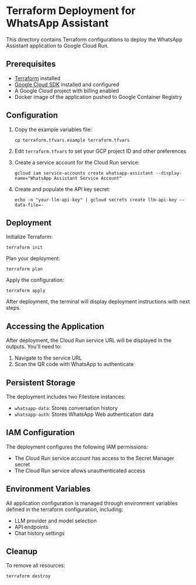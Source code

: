 # Terraform Deployment for WhatsApp Assistant

This directory contains Terraform configurations to deploy the WhatsApp Assistant application to Google Cloud Run.

## Prerequisites

- [Terraform](https://www.terraform.io/downloads.html) installed
- [Google Cloud SDK](https://cloud.google.com/sdk/docs/install) installed and configured
- A Google Cloud project with billing enabled
- Docker image of the application pushed to Google Container Registry

## Configuration

1. Copy the example variables file:
   ```
   cp terraform.tfvars.example terraform.tfvars
   ```

2. Edit `terraform.tfvars` to set your GCP project ID and other preferences

3. Create a service account for the Cloud Run service:
   ```
   gcloud iam service-accounts create whatsapp-assistant --display-name="WhatsApp Assistant Service Account"
   ```

4. Create and populate the API key secret:
   ```
   echo -n "your-llm-api-key" | gcloud secrets create llm-api-key --data-file=-
   ```

## Deployment

Initialize Terraform:
```
terraform init
```

Plan your deployment:
```
terraform plan
```

Apply the configuration:
```
terraform apply
```

After deployment, the terminal will display deployment instructions with next steps.

## Accessing the Application

After deployment, the Cloud Run service URL will be displayed in the outputs. You'll need to:

1. Navigate to the service URL
2. Scan the QR code with WhatsApp to authenticate

## Persistent Storage

The deployment includes two Filestore instances:
- `whatsapp-data`: Stores conversation history
- `whatsapp-auth`: Stores WhatsApp Web authentication data

## IAM Configuration

The deployment configures the following IAM permissions:

- The Cloud Run service account has access to the Secret Manager secret
- The Cloud Run service allows unauthenticated access

## Environment Variables

All application configuration is managed through environment variables defined in the terraform configuration, including:
- LLM provider and model selection
- API endpoints
- Chat history settings

## Cleanup

To remove all resources:
```
terraform destroy
```